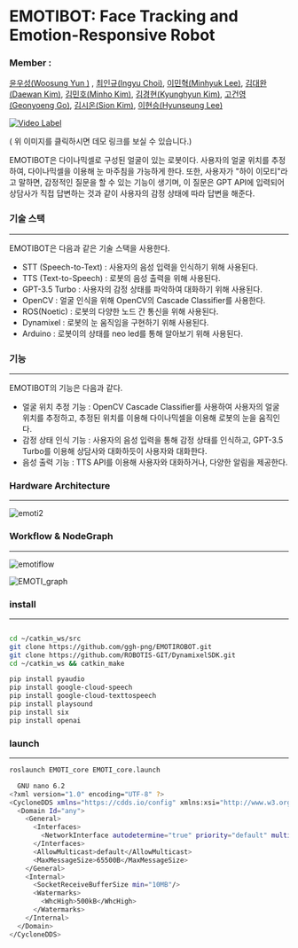 # EMOTIBOT: Face Tracking and Emotion-Responsive Robot

### Member :

[윤우성(Woosung Yun )](https://github.com/ggh-png) , [최인규(Ingyu Choi)](https://github.com/ingyu0808), [이민혁(Minhyuk Lee)](https://github.com/robotDevelop), [김대완(Daewan Kim)](https://github.com/dawan0111), [김민호(Minho Kim)](https://github.com/Realminho), [김경현(Kyunghyun Kim)](https://github.com/Kyung-Hyun36), [고건영(Geonyoeng Go)](https://github.com/GogeonYoeng), [김시온(Sion Kim)](https://github.com/kkksion), [이현승(Hyunseung Lee)](https://github.com/lhs7358)

[![Video Label](https://user-images.githubusercontent.com/71277820/229018411-f07b4968-bd42-49c3-8d1f-664b5eae80e9.jpg)](https://www.youtube.com/watch?v=m5WHLP0AGW0&t=1s)

( 위 이미지를 클릭하시면 데모 링크를 보실 수 있습니다.)

EMOTIBOT은 다이나믹셀로 구성된 얼굴이 있는 로봇이다. 사용자의 얼굴 위치를 추정하여, 다이나믹셀을 이용해 눈 마주침을 가능하게 한다. 또한, 사용자가 "하이 이모티"라고 말하면, 감정적인 질문을 할 수 있는 기능이 생기며, 이 질문은 GPT API에 입력되어 상담사가 직접 답변하는 것과 같이 사용자의 감정 상태에 따라 답변을 해준다.

### **기술 스택**

---

EMOTIBOT은 다음과 같은 기술 스택을 사용한다.

- STT (Speech-to-Text) : 사용자의 음성 입력을 인식하기 위해 사용된다.
- TTS (Text-to-Speech) : 로봇의 음성 출력을 위해 사용된다.
- GPT-3.5 Turbo : 사용자의 감정 상태를 파악하여 대화하기 위해 사용된다.
- OpenCV : 얼굴 인식을 위해 OpenCV의 Cascade Classifier를 사용한다.
- ROS(Noetic) : 로봇의 다양한 노드 간 통신을 위해 사용된다.
- Dynamixel : 로봇의 눈 움직임을 구현하기 위해  사용된다.
- Arduino : 로봇이의 상태를 neo led를 통해 알아보기 위해 사용된다.

### **기능**

---

EMOTIBOT의 기능은 다음과 같다.

- 얼굴 위치 추정 기능 : OpenCV Cascade Classifier를 사용하여 사용자의 얼굴 위치를 추정하고, 추정된 위치를 이용해 다이나믹셀을 이용해 로봇의 눈을 움직인다.
- 감정 상태 인식 기능 : 사용자의 음성 입력을 통해 감정 상태를 인식하고, GPT-3.5 Turbo를 이용해 상담사와 대화하듯이 사용자와 대화한다.
- 음성 출력 기능 : TTS API를 이용해 사용자와 대화하거나, 다양한 알림을 제공한다.

### ****Hardware Architecture****

---

![emoti2](https://user-images.githubusercontent.com/71277820/229018453-7f779820-db51-48f2-86ec-d5417581d183.jpeg)

### Workflow & NodeGraph

---

![emotiflow](https://user-images.githubusercontent.com/71277820/229275157-437aedc9-78b6-4813-8798-c089c40bcf09.png)


![EMOTI_graph](https://user-images.githubusercontent.com/71277820/229018476-8cc22a08-1a2a-4687-bc25-529a08dde858.png)

### install

---

```bash

cd ~/catkin_ws/src
git clone https://github.com/ggh-png/EMOTIROBOT.git
git clone https://github.com/ROBOTIS-GIT/DynamixelSDK.git
cd ~/catkin_ws && catkin_make
```

```bash
pip install pyaudio
pip install google-cloud-speech
pip install google-cloud-texttospeech
pip install playsound
pip install six
pip install openai
```

### launch

---

```bash
roslaunch EMOTI_core EMOTI_core.launch
```



```bash
  GNU nano 6.2                                                                                                        cyclonedds.xml                                                                                                                  
<?xml version="1.0" encoding="UTF-8" ?>
<CycloneDDS xmlns="https://cdds.io/config" xmlns:xsi="http://www.w3.org/2001/XMLSchema-instance" xsi:schemaLocation="https://cdds.io/config https://raw.githubusercontent.com/eclipse-cyclonedds/cyclonedds/master/etc/cyclonedds.xsd">
  <Domain Id="any">
    <General>
      <Interfaces>
        <NetworkInterface autodetermine="true" priority="default" multicast="default" />
      </Interfaces>
      <AllowMulticast>default</AllowMulticast>
      <MaxMessageSize>65500B</MaxMessageSize>
    </General>
    <Internal>
      <SocketReceiveBufferSize min="10MB"/>
      <Watermarks>
        <WhcHigh>500kB</WhcHigh>
      </Watermarks>
    </Internal>
  </Domain>
</CycloneDDS>
```

